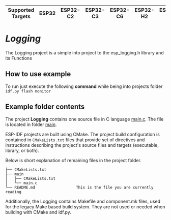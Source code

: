 | Supported Targets | ESP32 | ESP32-C2 | ESP32-C3 | ESP32-C6 | ESP32-H2 | ESP32-S2 | ESP32-S3 |
| ----------------- | ----- | -------- | -------- | -------- | -------- | -------- | -------- |

# _Logging_
The Logging project is a simple into project to the esp_logging.h library and its Functions


## How to use example
To run just execute the following **command** while being into projects folder 
`idf.py flash monitor`

## Example folder contents

The project **Logging** contains one source file in C language [main.c](main/main.c). The file is located in folder [main](main).

ESP-IDF projects are built using CMake. The project build configuration is contained in `CMakeLists.txt`
files that provide set of directives and instructions describing the project's source files and targets
(executable, library, or both). 

Below is short explanation of remaining files in the project folder.

```
├── CMakeLists.txt
├── main
│   ├── CMakeLists.txt
│   └── main.c
└── README.md                  This is the file you are currently reading
```
Additionally, the Logging contains Makefile and component.mk files, used for the legacy Make based build system. 
They are not used or needed when building with CMake and idf.py.
